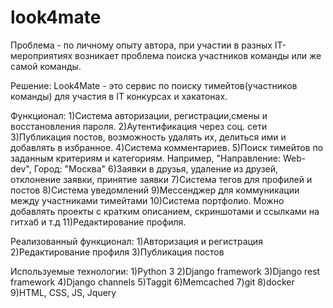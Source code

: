# look4mate
Проблема - по личному опыту автора, при участии в разных IT-мероприятиях возникает проблема поиска участников команды или же самой команды.

Решение:
  Look4Mate - это сервис по поиску тимейтов(участников команды) для участия в IT конкурсах и хакатонах.

Функционал:
1)Система авторизации, регистрации,смены и восстановления пароля.
2)Аутентификация через соц. сети
3)Публикация постов, возможность удалять их, делиться ими и добавлять в избранное.
4)Система комментариев.
5)Поиск тимейтов по заданным критериям и категориям. Например, "Направление: Web-dev", Город: "Москва"
6)Заявки в друзья, удаление из друзей, отклонение заявки, принятие заявки
7)Система тегов для профилей и постов
8)Система уведомлений
9)Мессенджер для коммуникации между участниками тимейтами
10)Система портфолио. Можно добавлять проекты с кратким описанием, скриншотами и ссылками на гитхаб и т.д
11)Редактирование профиля.

Реализованный функционал:
1)Авторизация и регистрация
2)Редактирование профиля
3)Публикация постов

Используемые технологии:
1)Python 3
2)Django framework
3)Django rest framework
4)Django channels
5)Taggit
6)Memcached
7)git
8)docker
9)HTML, CSS, JS, Jquery

